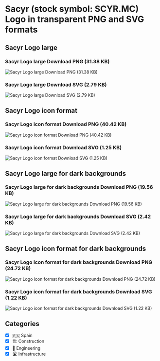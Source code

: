 # Sacyr (stock symbol: SCYR.MC) Logo in transparent PNG and SVG formats

## Sacyr Logo large

### Sacyr Logo large Download PNG (31.38 KB)

![Sacyr Logo large Download PNG (31.38 KB)](/img/orig/SCYR.MC_BIG-d95b44d3.png)

### Sacyr Logo large Download SVG (2.79 KB)

![Sacyr Logo large Download SVG (2.79 KB)](/img/orig/SCYR.MC_BIG-2a983538.svg)

## Sacyr Logo icon format

### Sacyr Logo icon format Download PNG (40.42 KB)

![Sacyr Logo icon format Download PNG (40.42 KB)](/img/orig/SCYR.MC-c64f7e9e.png)

### Sacyr Logo icon format Download SVG (1.25 KB)

![Sacyr Logo icon format Download SVG (1.25 KB)](/img/orig/SCYR.MC-7addca3b.svg)

## Sacyr Logo large for dark backgrounds

### Sacyr Logo large for dark backgrounds Download PNG (19.56 KB)

![Sacyr Logo large for dark backgrounds Download PNG (19.56 KB)](/img/orig/SCYR.MC_BIG.D-18699b87.png)

### Sacyr Logo large for dark backgrounds Download SVG (2.42 KB)

![Sacyr Logo large for dark backgrounds Download SVG (2.42 KB)](/img/orig/SCYR.MC_BIG.D-f1bf6041.svg)

## Sacyr Logo icon format for dark backgrounds

### Sacyr Logo icon format for dark backgrounds Download PNG (24.72 KB)

![Sacyr Logo icon format for dark backgrounds Download PNG (24.72 KB)](/img/orig/SCYR.MC.D-e841b392.png)

### Sacyr Logo icon format for dark backgrounds Download SVG (1.22 KB)

![Sacyr Logo icon format for dark backgrounds Download SVG (1.22 KB)](/img/orig/SCYR.MC.D-fd62529a.svg)



## Categories
- [x] 🇪🇸 Spain
- [x] 🏗 Construction
- [x] 👷 Engineering
- [x] 🛣️ Infrastructure
